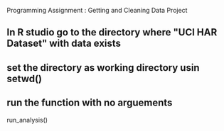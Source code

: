 Programming Assignment : Getting and Cleaning Data Project

## In R studio go to the directory where "UCI HAR Dataset" with data exists

## set the directory as working directory usin setwd()

## run the function with no arguements
run_analysis()
